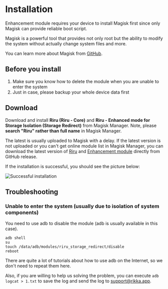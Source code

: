 # Installation

Enhancement module requires your device to install Magisk first since only Magisk can provide reliable boot script.

Magisk is a powerful tool that provides not only root but the ability to modify the system without actually change system files and more.

You can learn more about Magisk from [GitHub](https://github.com/topjohnwu/Magisk).

## Before you install

1. Make sure you know how to delete the module when you are unable to enter the system
2. Just in case, please backup your whole device data first

## Download

Download and install **Riru (Riru - Core)** and **Riru - Enhanced mode for Storage Isolation (Storage Redirect)** from Magisk Manager. Note, please **search "Riru" rather than full name** in Magisk Manager.

The latest is usually uploaded to Magisk with a delay. If the latest version is not uploaded or you can't get online module list in Magisk Manager, you can download the latest version of [Riru](https://github.com/RikkaApps/Riru/releases) and [Enhancement module](https://github.com/RikkaApps/StorageRedirect-assets/releases/tag/assets) directly from GitHub release.

If the installation is successful, you should see the picture below:

<img :src="$withBase('/images/magisk_modules.png')" alt="Successful installation">

## Troubleshooting

### Unable to enter the system (usually due to isolation of system components)

You need to use adb to disable the module (adb is usually available in this case).

```
adb shell
su
touch /data/adb/modules/riru_storage_redirect/disable
reboot
```

There are quite a lot of tutorials about how to use adb on the Internet, so we don't need to repeat them here.

Also, if you are willing to help us solving the problem, you can execute `adb logcat > 1.txt` to save the log and send the log to [support@rikka.app](mailto://support@rikka.app).